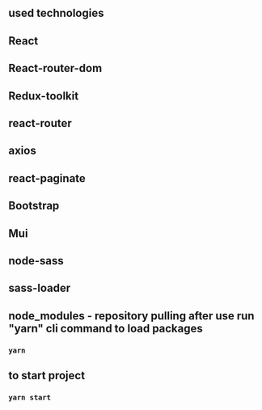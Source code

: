 

## used technologies

## React
## React-router-dom
## Redux-toolkit
## react-router
## axios
## react-paginate
## Bootstrap
## Mui
## node-sass
## sass-loader

## node_modules - repository pulling after use run "yarn" cli command to load packages

### `yarn`

## to start project

### `yarn start`
